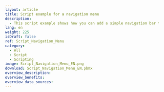 ```yaml
---
layout: article
title: Script example for a navigation menu
description: 
  - This script example shows how you can add a simple navigation bar to switch between different screens. 
lang: en
weight: 225
isDraft: false
ref: Script_Navigation_Menu
category:
  - All
  - Script
  - Scripting
image: Script_Navigation_Menu_EN.png
download: Script_Navigation_Menu_EN.pbmx
overview_description:
overview_benefits:
overview_data_sources:
---
```

